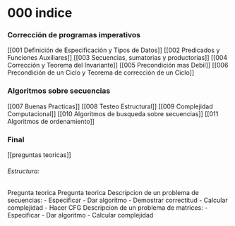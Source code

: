 # 000 indice
### Corrección de programas imperativos
[[001 Definición de Especificación y Tipos de Datos]]
[[002 Predicados y Funciones Auxiliares]]
[[003 Secuencias, sumatorias y productorias]]
[[004 Corrección y Teorema del Invariante]]
[[005 Precondición mas Debil]]
[[006 Precondición de un Ciclo y Teorema de corrección de un Ciclo]]
### Algoritmos sobre secuencias
[[007 Buenas Practicas]]
[[008 Testeo Estructural]]
[[009 Complejidad Computacional]]
[[010 Algoritmos de busqueda sobre secuencias]]
[[011 Algoritmos de ordenamiento]]

### Final
[[preguntas teoricas]]
###### Estructura:
Pregunta teorica
Pregunta teorica
Descripcion de un problema de secuencias:
	- Especificar
	- Dar algoritmo
	- Demostrar correctitud
	- Calcular complejidad
	- Hacer CFG
Descripcion de un problema de matrices:
	- Especificar
	- Dar algoritmo
	- Calcular complejidad

